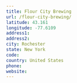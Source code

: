 ```yaml
---
title: Flour City Brewing
url: /flour-city-brewing/
latitude: 43.161
longitude: -77.6109
address1: 
address2: 
city: Rochester
state: New York
code: 
country: United States
phone: 
website: 
---
```


